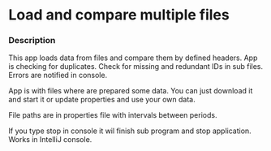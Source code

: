 # Load and compare multiple files

### Description

This app loads data from files and compare them by defined headers. App is checking for duplicates. Check for missing and redundant IDs in sub files. Errors are notified in console.

App is with files where are prepared some data. You can just download it and start it or update properties and use your own data. 

File paths are in properties file with intervals between periods. 

If you type stop in console it wil finish sub program and stop application. Works in IntelliJ console.